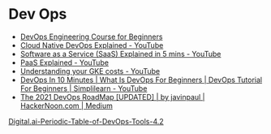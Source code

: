 # Dev Ops

- [DevOps Engineering Course for Beginners](https://www.freecodecamp.org/news/devops-engineering-course-for-beginners/")
- [Cloud Native DevOps Explained - YouTube](https://www.youtube.com/watch?v=FzERTm_j2wE")
- [Software as a Service (SaaS) Explained in 5 mins - YouTube](https://www.youtube.com/watch?v=20QUNgFIrK0")
- [PaaS Explained - YouTube](https://www.youtube.com/watch?v=QAbqJzd0PEE")
- [Understanding your GKE costs - YouTube](https://www.youtube.com/watch?v=agFHx1cTwWw")
- [DevOps In 10 Minutes | What Is DevOps For Beginners | DevOps Tutorial For Beginners | Simplilearn - YouTube](https://www.youtube.com/watch?v=wUz5iuKz1OU)
- [The 2021 DevOps RoadMap [UPDATED] | by javinpaul | HackerNoon.com | Medium](https://medium.com/hackernoon/the-2018-devops-roadmap-31588d8670cb)

<DT><A HREF="https://digital.ai/sites/default/files/pictures/2020-06/Digital.ai_Periodic-Table-of-DevOps.pdf" ADD_DATE="1626489459" ICON="" >Digital.ai-Periodic-Table-of-DevOps-Tools-4.2</A>
